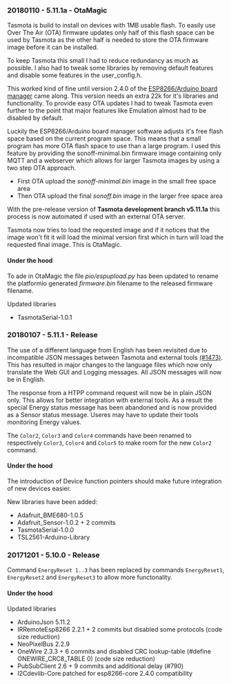 ### 20180110 - 5.11.1a - OtaMagic

Tasmota is build to install on devices with 1MB usable flash. To easily use Over The Air (OTA) firmware updates only half of this flash space can be used by Tasmota as the other half is needed to store the OTA firmware image before it can be installed.

To keep Tasmota this small I had to reduce redundancy as much as possible. I also had to tweak some libraries by removing default features and disable some features in the user_config.h.

This worked kind of fine until version 2.4.0 of the [ESP8266/Arduino board manager](https://github.com/esp8266/Arduino) came along. This version needs an extra 22k for it's libraries and functionality. To provide easy OTA updates I had to tweak Tasmota even further to the point that major features like Emulation almost had to be disabled by default.

Luckily the ESP8266/Arduino board manager software adjusts it's free flash space based on the current program space. This means that a small program has more OTA flash space to use than a large program. I used this feature by providing the sonoff-minimal.bin firmware image containing only MQTT and a webserver which allows for larger Tasmota images by using a two step OTA approach.

- First OTA upload the _sonoff-minimal.bin_ image in the small free space area
- Then OTA upload the final _sonoff.bin_ image in the larger free space area

With the pre-release version of **Tasmota development branch v5.11.1a** this process is now automated if used with an external OTA server.

Tasmota now tries to load the requested image and if it notices that the image won't fit it will load the minimal version first which in turn will load the requested final image. This is OtaMagic.

#### Under the hood

To ade in OtaMagic the file _pio/espupload.py_ has been updated to rename the platformio generated _firmware.bin_ filename to the released firmware filename.

Updated libraries
- TasmotaSerial-1.0.1

### 20180107 - 5.11.1 - Release 

The use of a different language from English has been revisited due to incompatible JSON messages between Tasmota and external tools [(#1473)](https://github.com/arendst/Sonoff-Tasmota/issues/1473). This has resulted in major changes to the language files which now only translate the Web GUI and Logging messages. All JSON messages will now be in English. 

The response from a HTPP command request will now be in plain JSON only. This allows for better integration with external tools. As a result the special Energy status message has been abandoned and is now provided as a Sensor status message. Useres may have to update their tools monitoring Energy values. 

The ``Color2``, ``Color3`` and ``Color4`` commands have been renamed to respectively ``Color3``, ``Color4`` and ``Color5`` to make room for the new ``Color2`` command.

#### Under the hood

The introduction of Device function pointers should make future integration of new devices easier. 

New libraries have been added:
- Adafruit_BME680-1.0.5
- Adafruit_Sensor-1.0.2 + 2 commits
- TasmotaSerial-1.0.0
- TSL2561-Arduino-Library

### 20171201 - 5.10.0 - Release 

Command ``EnergyReset 1..3`` has been replaced by commands ``EnergyReset1``, ``EnergyReset2`` and ``EnergyReset3`` to allow more functonality.

#### Under the hood

Updated libraries
- ArduinoJson 5.11.2
- IRRemoteEsp8266 2.2.1 + 2 commits but disabled some protocols (code size reduction)
- NeoPixelBus 2.2.9
- OneWire 2.3.3 + 6 commits and disabled CRC lookup-table (#define ONEWIRE_CRC8_TABLE 0) (code size reduction)
- PubSubClient 2.6 + 9 commits and additional delay (#790)
- I2Cdevlib-Core patched for esp8266-core 2.4.0 compatibility

